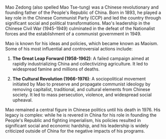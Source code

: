 Mao Zedong (also spelled Mao Tse-tung) was a Chinese revolutionary and founding father of the People's Republic of China. Born in 1893, he played a key role in the Chinese Communist Party (CCP) and led the country through significant social and political transformations. Mao's leadership in the Chinese Civil War (1945-1949) culminated in the defeat of the Nationalist forces and the establishment of a communist government in 1949.

Mao is known for his ideas and policies, which became known as Maoism. Some of his most influential and controversial actions include:

1. **The Great Leap Forward (1958-1962)**: A failed campaign aimed at rapidly industrializing China and collectivizing agriculture. It led to widespread famine and millions of deaths.
   
2. **The Cultural Revolution (1966-1976)**: A sociopolitical movement initiated by Mao to preserve and propagate communist ideology by removing capitalist, traditional, and cultural elements from Chinese society. It led to mass persecution, violence, and widespread social upheaval.

Mao remained a central figure in Chinese politics until his death in 1976. His legacy is complex: while he is revered in China for his role in founding the People's Republic and fighting imperialism, his policies resulted in significant social and economic hardship, and his leadership is widely criticized outside of China for the negative impacts of his programs.